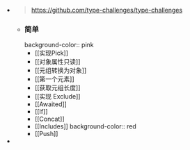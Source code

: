 - > https://github.com/type-challenges/type-challenges
	- ### 简单
	  background-color:: pink
		- [[实现Pick]]
		- [[对象属性只读]]
		- [[元组转换为对象]]
		- [[第一个元素]]
		- [[获取元组长度]]
		- [[实现 Exclude]]
		- [[Awaited]]
		- [[If]]
		- [[Concat]]
		- [[Includes]]
		  background-color:: red
		- [[Push]]
-